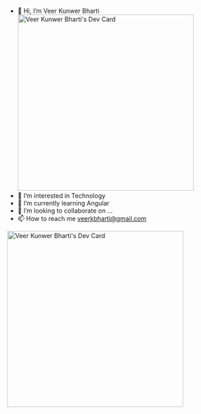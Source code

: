 - 👋 Hi, I’m Veer Kunwer Bharti <a href="https://app.daily.dev/veerkbharti"><img src="https://api.daily.dev/devcards/6cee904bbae74b1d9c2ffd5363e52a3f.png?r=qi5" width="400" alt="Veer Kunwer Bharti's Dev Card"/></a>
- 👀 I’m interested in Technology
- 🌱 I’m currently learning Angular
- 💞️ I’m looking to collaborate on ...
- 📫 How to reach me veerkbharti@gmail.com

<!---
veerkbharti/veerkbharti is a ✨ special ✨ repository because its `README.md` (this file) appears on your GitHub profile.
You can click the Preview link to take a look at your changes.
--->

<a href="https://app.daily.dev/veerkbharti"><img src="https://api.daily.dev/devcards/6cee904bbae74b1d9c2ffd5363e52a3f.png?r=qi5" width="400" alt="Veer Kunwer Bharti's Dev Card"/></a>
